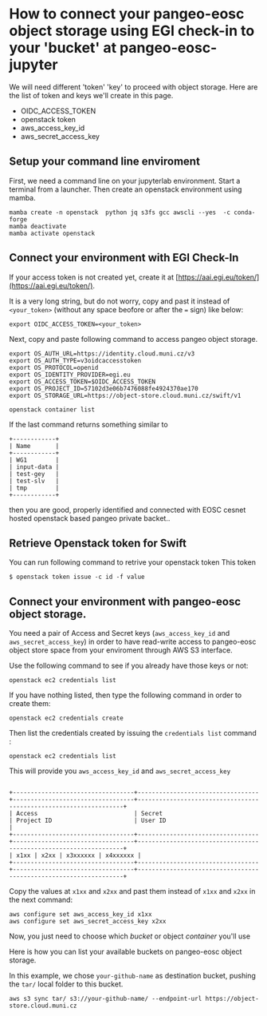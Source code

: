 # How to connect your pangeo-eosc object storage using EGI check-in to your 'bucket' at pangeo-eosc-jupyter

We will need different 'token' 'key' to proceed with object storage. Here are the list of token and keys we'll create in this page.

- OIDC_ACCESS_TOKEN
- openstack token
- aws_access_key_id
- aws_secret_access_key

## Setup your command line enviroment

First, we need a command line on your jupyterlab environment. Start a terminal from a launcher.
Then create an openstack environment using mamba.

```
mamba create -n openstack  python jq s3fs gcc awscli --yes  -c conda-forge
mamba deactivate
mamba activate openstack
```

## Connect your environment with EGI Check-In

If your access token is not created yet, create it at [https://aai.egi.eu/token/](https://aai.egi.eu/token/).

It is a very long string, but do not worry, copy and past it instead of `<your_token>` (without any space beofore or after the `=` sign) like below:

```
export OIDC_ACCESS_TOKEN=<your_token>
```

Next, copy and paste following command to access pangeo object storage.

```
export OS_AUTH_URL=https://identity.cloud.muni.cz/v3
export OS_AUTH_TYPE=v3oidcaccesstoken
export OS_PROTOCOL=openid
export OS_IDENTITY_PROVIDER=egi.eu
export OS_ACCESS_TOKEN=$OIDC_ACCESS_TOKEN
export OS_PROJECT_ID=57102d3e06b7476088fe4924370ae170
export OS_STORAGE_URL=https://object-store.cloud.muni.cz/swift/v1

openstack container list

```

If the last command returns something similar to

```
+------------+
| Name       |
+------------+
| WG1        |
| input-data |
| test-gey   |
| test-slv   |
| tmp        |
+------------+
```

then
you are good, properly identified and connected with EOSC cesnet hosted openstack based pangeo private backet..

## Retrieve Openstack token for Swift

You can run following command to retrive your openstack token
This token

```
$ openstack token issue -c id -f value
```

## Connect your environment with pangeo-eosc object storage.

You need a pair of Access and Secret keys (`aws_access_key_id` and `aws_secret_access_key`)
in order to have read-write access to pangeo-eosc object store space from your enviroment
through AWS S3 interface.

Use the following command to see if you already have those keys or not:

```
openstack ec2 credentials list
```

If you have nothing listed, then type the following command in order to create them:

```
openstack ec2 credentials create
```

Then list the credentials created by issuing the `credentials list` command :

```
openstack ec2 credentials list
```

This will provide you `aws_access_key_id` and `aws_secret_access_key`

```

+----------------------------------+----------------------------------+----------------------------------+------------------------------------------------------------------+
| Access                           | Secret                           | Project ID                       | User ID                                                          |
+----------------------------------+----------------------------------+----------------------------------+------------------------------------------------------------------+
| x1xx | x2xx | x3xxxxxx | x4xxxxxx |
+----------------------------------+----------------------------------+----------------------------------+------------------------------------------------------------------+

```

Copy the values at `x1xx` and `x2xx` and past them instead of `x1xx` and `x2xx` in the next command:

```
aws configure set aws_access_key_id x1xx
aws configure set aws_secret_access_key x2xx
```

Now, you just need to choose which _bucket_ or object _container_ you'll use

Here is how you can list your available buckets on pangeo-eosc object storage.

In this example, we chose `your-github-name` as destination bucket, pushing the `tar/` local folder to this bucket.

```
aws s3 sync tar/ s3://your-github-name/ --endpoint-url https://object-store.cloud.muni.cz
```
